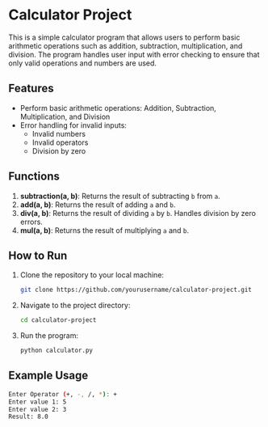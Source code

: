 # Calculator Project

This is a simple calculator program that allows users to perform basic arithmetic operations such as addition, subtraction, multiplication, and division. The program handles user input with error checking to ensure that only valid operations and numbers are used.

## Features

- Perform basic arithmetic operations: Addition, Subtraction, Multiplication, and Division
- Error handling for invalid inputs:
  - Invalid numbers
  - Invalid operators
  - Division by zero

## Functions

1. **subtraction(a, b)**: Returns the result of subtracting `b` from `a`.
2. **add(a, b)**: Returns the result of adding `a` and `b`.
3. **div(a, b)**: Returns the result of dividing `a` by `b`. Handles division by zero errors.
4. **mul(a, b)**: Returns the result of multiplying `a` and `b`.

## How to Run

1. Clone the repository to your local machine:
    ```bash
    git clone https://github.com/yourusername/calculator-project.git
    ```

2. Navigate to the project directory:
    ```bash
    cd calculator-project
    ```

3. Run the program:
    ```bash
    python calculator.py
    ```

## Example Usage

```bash
Enter Operator (+, -, /, *): +
Enter value 1: 5
Enter value 2: 3
Result: 8.0

